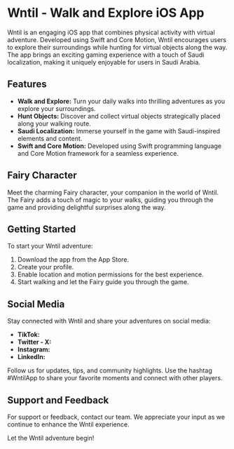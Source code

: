 # Wntil - Walk and Explore iOS App

Wntil is an engaging iOS app that combines physical activity with virtual adventure. Developed using Swift and Core Motion, Wntil encourages users to explore their surroundings while hunting for virtual objects along the way. The app brings an exciting gaming experience with a touch of Saudi localization, making it uniquely enjoyable for users in Saudi Arabia.

## Features

- **Walk and Explore:** Turn your daily walks into thrilling adventures as you explore your surroundings.
- **Hunt Objects:** Discover and collect virtual objects strategically placed along your walking route.
- **Saudi Localization:** Immerse yourself in the game with Saudi-inspired elements and content.
- **Swift and Core Motion:** Developed using Swift programming language and Core Motion framework for a seamless experience.

## Fairy Character

Meet the charming Fairy character, your companion in the world of Wntil. The Fairy adds a touch of magic to your walks, guiding you through the game and providing delightful surprises along the way.

## Getting Started

To start your Wntil adventure:

1. Download the app from the App Store.
2. Create your profile.
3. Enable location and motion permissions for the best experience.
4. Start walking and let the Fairy guide you through the game.

## Social Media

Stay connected with Wntil and share your adventures on social media:

- **TikTok:**
- **Twitter - X:** 
- **Instagram:**
- **LinkedIn:**

Follow us for updates, tips, and community highlights. Use the hashtag #WntilApp to share your favorite moments and connect with other players.

## Support and Feedback

For support or feedback, contact our team. We appreciate your input as we continue to enhance the Wntil experience.

Let the Wntil adventure begin!
